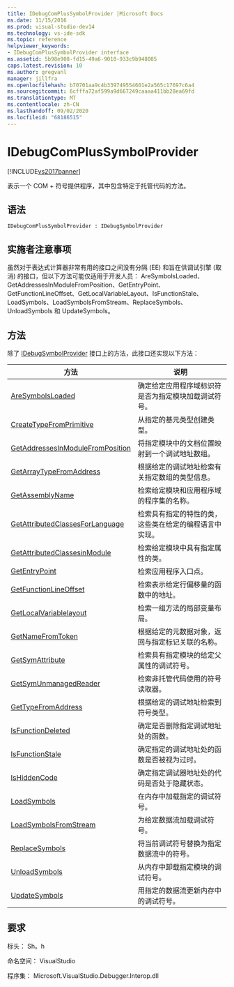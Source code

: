 ```yaml
---
title: IDebugComPlusSymbolProvider |Microsoft Docs
ms.date: 11/15/2016
ms.prod: visual-studio-dev14
ms.technology: vs-ide-sdk
ms.topic: reference
helpviewer_keywords:
- IDebugComPlusSymbolProvider interface
ms.assetid: 5b98e908-fd15-49a6-9010-933c9b948085
caps.latest.revision: 10
ms.author: gregvanl
manager: jillfra
ms.openlocfilehash: b70701aa9c4b339749554601e2a565c17697c6a4
ms.sourcegitcommit: 6cfffa72af599a9d667249caaaa411bb28ea69fd
ms.translationtype: MT
ms.contentlocale: zh-CN
ms.lasthandoff: 09/02/2020
ms.locfileid: "68186515"
---
```

# <a name="idebugcomplussymbolprovider"></a>IDebugComPlusSymbolProvider
[!INCLUDE[vs2017banner](../../../includes/vs2017banner.md)]

表示一个 COM + 符号提供程序，其中包含特定于托管代码的方法。  
  
## <a name="syntax"></a>语法  
  
```  
IDebugComPlusSymbolProvider : IDebugSymbolProvider  
```  
  
## <a name="notes-for-implementers"></a>实施者注意事项  
 虽然对于表达式计算器非常有用的接口之间没有分隔 (EE) 和旨在供调试引擎 (取消) 的接口，但以下方法可能仅适用于开发人员： AreSymbolsLoaded、GetAddressesInModuleFromPosition、GetEntryPoint、GetFunctionLineOffset、GetLocalVariableLayout、IsFunctionStale、LoadSymbols、LoadSymbolsFromStream、ReplaceSymbols、UnloadSymbols 和 UpdateSymbols。  
  
## <a name="methods"></a>方法  
 除了 [IDebugSymbolProvider](../../../extensibility/debugger/reference/idebugsymbolprovider.md) 接口上的方法，此接口还实现以下方法：  
  
|方法|说明|  
|------------|-----------------|  
|[AreSymbolsLoaded](../../../extensibility/debugger/reference/idebugcomplussymbolprovider-aresymbolsloaded.md)|确定给定应用程序域标识符是否为指定模块加载调试符号。|  
|[CreateTypeFromPrimitive](../../../extensibility/debugger/reference/idebugcomplussymbolprovider-createtypefromprimitive.md)|从指定的基元类型创建类型。|  
|[GetAddressesInModuleFromPosition](../../../extensibility/debugger/reference/idebugcomplussymbolprovider-getaddressesinmodulefromposition.md)|将指定模块中的文档位置映射到一个调试地址数组。|  
|[GetArrayTypeFromAddress](../../../extensibility/debugger/reference/idebugcomplussymbolprovider-getarraytypefromaddress.md)|根据给定的调试地址检索有关指定数组的类型信息。|  
|[GetAssemblyName](../../../extensibility/debugger/reference/idebugcomplussymbolprovider-getassemblyname.md)|检索给定模块和应用程序域的程序集的名称。|  
|[GetAttributedClassesForLanguage](../../../extensibility/debugger/reference/idebugcomplussymbolprovider-getattributedclassesforlanguage.md)|检索具有指定的特性的类，这些类在给定的编程语言中实现。|  
|[GetAttributedClassesinModule](../../../extensibility/debugger/reference/idebugcomplussymbolprovider-getattributedclassesinmodule.md)|检索给定模块中具有指定属性的类。|  
|[GetEntryPoint](../../../extensibility/debugger/reference/idebugcomplussymbolprovider-getentrypoint.md)|检索应用程序入口点。|  
|[GetFunctionLineOffset](../../../extensibility/debugger/reference/idebugcomplussymbolprovider-getfunctionlineoffset.md)|检索表示给定行偏移量的函数中的地址。|  
|[GetLocalVariablelayout](../../../extensibility/debugger/reference/idebugcomplussymbolprovider-getlocalvariablelayout.md)|检索一组方法的局部变量布局。|  
|[GetNameFromToken](../../../extensibility/debugger/reference/idebugcomplussymbolprovider-getnamefromtoken.md)|根据给定的元数据对象，返回与指定标记关联的名称。|  
|[GetSymAttribute](../../../extensibility/debugger/reference/idebugcomplussymbolprovider-getsymattribute.md)|检索具有指定模块的给定父属性的调试符号。|  
|[GetSymUnmanagedReader](../../../extensibility/debugger/reference/idebugcomplussymbolprovider-getsymunmanagedreader.md)|检索非托管代码使用的符号读取器。|  
|[GetTypeFromAddress](../../../extensibility/debugger/reference/idebugcomplussymbolprovider-gettypefromaddress.md)|根据给定的调试地址检索到符号类型。|  
|[IsFunctionDeleted](../../../extensibility/debugger/reference/idebugcomplussymbolprovider-isfunctiondeleted.md)|确定是否删除指定调试地址处的函数。|  
|[IsFunctionStale](../../../extensibility/debugger/reference/idebugcomplussymbolprovider-isfunctionstale.md)|确定指定的调试地址处的函数是否被视为过时。|  
|[IsHiddenCode](../../../extensibility/debugger/reference/idebugcomplussymbolprovider-ishiddencode.md)|确定指定调试器地址处的代码是否处于隐藏状态。|  
|[LoadSymbols](../../../extensibility/debugger/reference/idebugcomplussymbolprovider-loadsymbols.md)|在内存中加载指定的调试符号。|  
|[LoadSymbolsFromStream](../../../extensibility/debugger/reference/idebugcomplussymbolprovider-loadsymbolsfromstream.md)|为给定数据流加载调试符号。|  
|[ReplaceSymbols](../../../extensibility/debugger/reference/idebugcomplussymbolprovider-replacesymbols.md)|将当前调试符号替换为指定数据流中的符号。|  
|[UnloadSymbols](../../../extensibility/debugger/reference/idebugcomplussymbolprovider-unloadsymbols.md)|从内存中卸载指定模块的调试符号。|  
|[UpdateSymbols](../../../extensibility/debugger/reference/idebugcomplussymbolprovider-updatesymbols.md)|用指定的数据流更新内存中的调试符号。|  
  
## <a name="requirements"></a>要求  
 标头： Sh。h  
  
 命名空间： VisualStudio  
  
 程序集： Microsoft.VisualStudio.Debugger.Interop.dll

